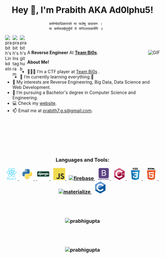<!--Blah-->

<div align="center">
<h1 title="hehehe"> Hey 👋, I'm Prabith AKA Ad0lphu5!</h1>
</div>

```
                    कर्मण्येवाधिकारस्ते मा फलेषु कदाचन ।
                    मा कर्मफलहेतुर्भुर्मा ते संगोऽस्त्वकर्मणि ॥
```

<a href="https://www.linkedin.com/in/prabithgs/">
  <img align="left" alt="prabith's LinkdeIn" width="24px" src="https://cdn.jsdelivr.net/npm/simple-icons@v3/icons/linkedin.svg" />
</a>
<a href="https://www.instagram.com/pra3ith/">
  <img align="left" alt="prabith's Instagram" width="24px" src="https://cdn.jsdelivr.net/npm/simple-icons@v3/icons/instagram.svg" />
</a>
<a href="https://github.com/prabhigupta">
  <img align="left" alt="prabith's github" width="24px" src="https://cdn.jsdelivr.net/npm/simple-icons@v3/icons/github.svg" />
</a>





<br />
<br />

A **Reverse Engineer** At **[Team Bi0s](https://bi0s.in/)**.
<img align="right" alt="GIF" src="https://i.imgur.com/HQFILCM.gif" />
  <!--<img align="right" alt="GIF" src="https://i.pinimg.com/originals/e4/26/70/e426702edf874b181aced1e2fa5c6cde.gif" />-->

**About Me!**

- 👨🏽‍💻 I’m a CTF player at [Team Bi0s](https://bi0s.in/) .
- 🌱 I’m currently learning everything 🤣
- 🤔 My interests are Reverse Engineering, Big Data, Data Science and Web Development.
- 💼 I’m pursuing a Bachelor's degree in Computer Science and Engineering.
- 💻 Check my [website](https://prabhigupta.github.io/).
- 📫 Email me at [prabith7.g.s@gmail.com](mailto:prabith7.g.s@gmail.com).


<br>

</b></strong></h3><br><br><br><br><h3 align="center"><strong><b>Languages and Tools: 
<p align="center"> <a href="https://reactjs.org/" target="_blank"> <img src="https://raw.githubusercontent.com/devicons/devicon/master/icons/react/react-original-wordmark.svg" alt="react" width="40" height="40"/> </a> &nbsp; <a href="https://www.python.org" target="_blank"> <img src="https://raw.githubusercontent.com/devicons/devicon/master/icons/python/python-original.svg" alt="python" width="40" height="40"/> </a> &nbsp;<a href="https://www.djangoproject.com/" target="_blank"> <img src="https://raw.githubusercontent.com/devicons/devicon/master/icons/django/django-original.svg" alt="django" width="40" height="40"/> </a> &nbsp;   <a href="https://developer.mozilla.org/en-US/docs/Web/JavaScript" target="_blank"> <img src="https://raw.githubusercontent.com/devicons/devicon/master/icons/javascript/javascript-original.svg" alt="javascript" width="40" height="40"/> </a> &nbsp <a href="https://firebase.google.com/" target="_blank"> <img src="https://www.vectorlogo.zone/logos/firebase/firebase-icon.svg" alt="firebase" width="40" height="40"/> </a> &nbsp; <a href="https://getbootstrap.com" target="_blank"> <img src="https://raw.githubusercontent.com/devicons/devicon/master/icons/bootstrap/bootstrap-plain-wordmark.svg" alt="bootstrap" width="40" height="40"/> </a>  &nbsp;   <a href="https://www.w3schools.com/cpp/" target="_blank"> <img src="https://raw.githubusercontent.com/devicons/devicon/master/icons/cplusplus/cplusplus-original.svg" alt="cplusplus" width="40" height="40"/> </a>  &nbsp; <a href="https://www.w3schools.com/css/" target="_blank"> <img src="https://raw.githubusercontent.com/devicons/devicon/master/icons/css3/css3-original-wordmark.svg" alt="css3" width="40" height="40"/> </a> &nbsp; <a href="https://www.w3.org/html/" target="_blank"> <img src="https://raw.githubusercontent.com/devicons/devicon/master/icons/html5/html5-original-wordmark.svg" alt="html5" width="40" height="40"/> </a> &nbsp;<a href="https://materializecss.com/" target="_blank"> <img src="https://raw.githubusercontent.com/prplx/svg-logos/5585531d45d294869c4eaab4d7cf2e9c167710a9/svg/materialize.svg" alt="materialize" width="40" height="40"/> </a>&nbsp; <a href="https://www.cprogramming.com/" target="_blank"> <img src="https://raw.githubusercontent.com/devicons/devicon/master/icons/c/c-original.svg" alt="c" width="40" height="40"/> </a> </p>

<br><br>

<p align="center"><img align="center" src="https://github-readme-stats.vercel.app/api/top-langs?username=prabhigupta&show_icons=true&locale=en&layout=compact" alt="prabhigupta" /></p>

<br><br>

<p align="center"><img align="center" src="https://github-readme-streak-stats.herokuapp.com/?user=prabhigupta&" alt="prabhigupta" /></p>
